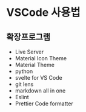 # VSCode 사용법

## 확장프로그램

- Live Server
- Material Icon Theme
- Material Theme
- python
- svelte for VS Code
- git lens
- markdown all in one
- Eslint
- Prettier Code formatter
